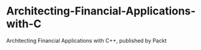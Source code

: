 # Architecting-Financial-Applications-with-C
Architecting Financial Applications with C++, published by Packt
